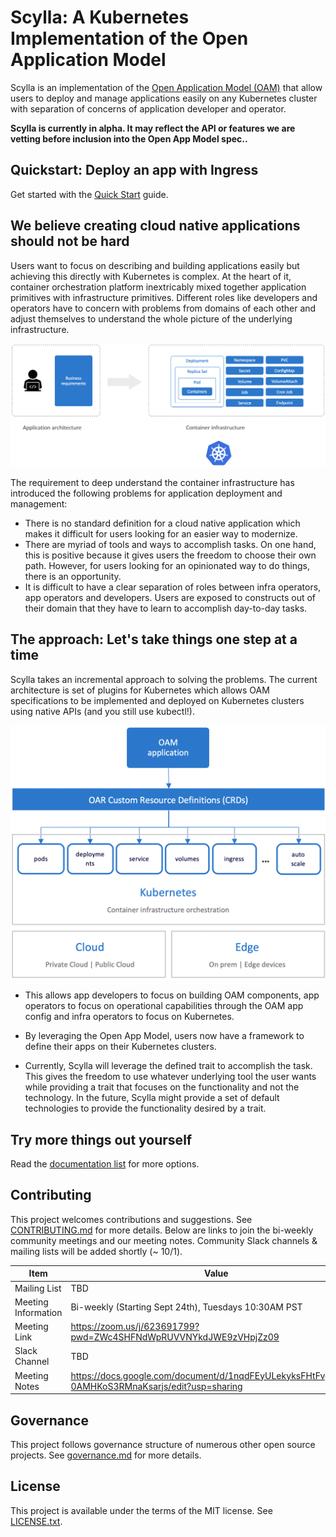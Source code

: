 # Scylla: A Kubernetes Implementation of the Open Application Model

Scylla is an implementation of the [Open Application Model (OAM)](https://github.com/microsoft/hydra-spec) that allow users to deploy and manage applications easily on any Kubernetes cluster with separation of concerns of application developer and operator.

**Scylla is currently in alpha. It may reflect the API or features we are vetting before inclusion into the Open App Model spec..**

## Quickstart: Deploy an app with Ingress

Get started with the [Quick Start](./docs/quickstart/quickstart.md) guide.

## We believe creating cloud native applications should not be hard

Users want to focus on describing and building applications easily but achieving this directly with Kubernetes is complex. At the heart of it, container orchestration platform inextricably mixed together application primitives with infrastructure primitives. Different roles like developers and operators have to concern with problems from domains of each other and adjust themselves to understand the whole picture of the underlying infrastructure.

![K8s is hard](./docs/media/k8s_application_complexities.png)

The requirement to deep understand the container infrastructure has introduced the following problems for application deployment and management:

- There is no standard definition for a cloud native application which makes it difficult for users looking for an easier way to modernize.
- There are myriad of tools and ways to accomplish tasks. On one hand, this is positive because it gives users the freedom to choose their own path. However, for users looking for an opinionated way to do things, there is an opportunity.
- It is difficult to have a clear separation of roles between infra operators, app operators and developers. Users are exposed to constructs out of their domain that they have to learn to accomplish day-to-day tasks.

## The approach: Let's take things one step at a time

Scylla takes an incremental approach to solving the problems. The current architecture is set of plugins for Kubernetes which allows OAM specifications to be implemented and deployed on Kubernetes clusters using native APIs (and you still use kubectl!).

![oar arch](./docs/media/how_oar_works.png)

- This allows app developers to focus on building OAM components, app operators to focus on operational capabilities through the OAM app config and infra operators to focus on Kubernetes.

- By leveraging the Open App Model, users now have a framework to define their apps on their Kubernetes clusters.

- Currently, Scylla will leverage the defined trait to accomplish the task. This gives the freedom to use whatever underlying tool the user wants while providing a trait that focuses on the functionality and not the technology. In the future, Scylla might provide a set of default technologies to provide the functionality desired by a trait.

## Try more things out yourself 

Read the [documentation list](./docs/README.md) for more options.

## Contributing

This project welcomes contributions and suggestions. See [CONTRIBUTING.md](CONTRIBUTING.md) for more details. Below are links to join the bi-weekly community meetings and our meeting notes. Community Slack channels & mailing lists will be added shortly (~ 10/1).

| Item        | Value  |
|---------------------|---|
| Mailing List | TBD |
| Meeting Information | Bi-weekly (Starting Sept 24th), Tuesdays 10:30AM PST  |
| Meeting Link | https://zoom.us/j/623691799?pwd=ZWc4SHFNdWpRUVVNYkdJWE9zVHpjZz09   |
| Slack Channel       | TBD  |
| Meeting Notes       | https://docs.google.com/document/d/1nqdFEyULekyksFHtFvgvFAYE-0AMHKoS3RMnaKsarjs/edit?usp=sharing |

## Governance

This project follows governance structure of numerous other open source projects. See [governance.md](governance.md) for more details.

## License

This project is available under the terms of the MIT license. See [LICENSE.txt](LICENSE.txt).
